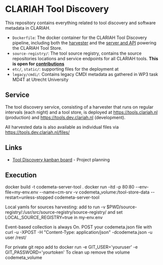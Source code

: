 # CLARIAH Tool Discovery

This repository contains everything related to tool discovery and software metadata in CLARIAH.
* `Dockerfile`:  The docker container for the CLARIAH Tool Discovery pipeline, including both the
    [harvester](https://github.com/proycon/codemeta-harvester) and the [server and
    API](https://github.com/proycon/codemeta-server) powering the CLARIAH Tool Store.
* `source-registry/`: The tool source registry, contains the source repositories locations and service endpoints for all
    CLARIAH tools. **This is open for [contributions](CONTRIBUTING.md)**
* ``etc/``, ``static/``: supporting files for the deployment at
* ``legacy/cmdi/``: Contains legacy CMDI metadata as gathered in WP3 task MD4T at Utrecht University

## Service

The tool discovery service, consisting of a harvester that runs on regular intervals (each night) and a tool store,
is deployed at https://tools.clariah.nl (production) and https://tools.dev.clariah.nl (development).

All harvested data is also available as individual files via https://tools.dev.clariah.nl/files/
 
## Links

* [Tool Discovery kanban board](https://github.com/orgs/CLARIAH/projects/1) - Project planning

## Execution

docker build -t codemeta-server-tool .
docker run -itd -p 80:80 --env-file=my-env.env --name=cm-srv -v codemeta_volume:/tool-store-data --restart=unless-stopped codemeta-server-tool 

Local yamls for sources harvesting: add to run -v $PWD/source-registry/:/usr/src/source-registry/source-registry/ and set LOCAL_SOURCE_REGISTRY=true in my-env.env

Event-based collection is always On. POST your codemeta.json file with curl -u <nginx-user> -XPOST -H "Content-Type: application/json" -dcodemeta.json -u user <url>/rest/

For private git repo add to docker run -e  GIT_USER='youruser' -e GIT_PASSWORD='yourtoken'
To clean up remove the volume codemeta_volume